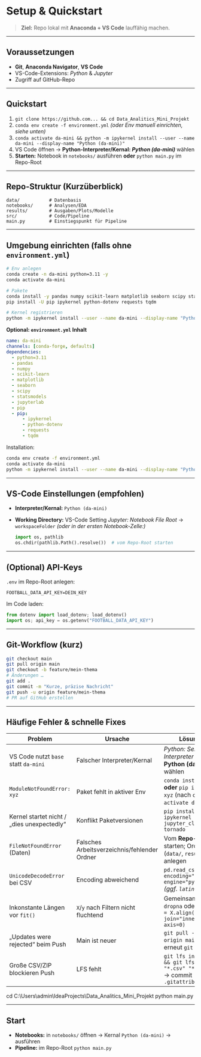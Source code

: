 # Setup & Quickstart

> **Ziel:** Repo lokal mit **Anaconda + VS Code** lauffähig machen.

---

## Voraussetzungen

* **Git**, **Anaconda Navigator**, **VS Code**
* VS-Code-Extensions: *Python* & *Jupyter*
* Zugriff auf GitHub-Repo

---

## Quickstart 

1. `git clone https://github.com... && cd Data_Analitics_Mini_Projekt`
2. `conda env create -f environment.yml` *(oder Env manuell einrichten, siehe unten)*
3. `conda activate da-mini && python -m ipykernel install --user --name da-mini --display-name "Python (da-mini)"`
4. VS Code öffnen → **Python-Interpreter/Kernal: *Python (da-mini)*** wählen
5. **Starten:** Notebook in `notebooks/` ausführen **oder** `python main.py` im Repo-Root

---

## Repo-Struktur (Kurzüberblick)

```
data/           # Datenbasis 
notebooks/      # Analysen/EDA
results/        # Ausgaben/Plots/Modelle
src/            # Code/Pipeline
main.py         # Einstiegspunkt für Pipeline
```

---

## Umgebung einrichten (falls **ohne** `environment.yml`)

```bash
# Env anlegen
conda create -n da-mini python=3.11 -y
conda activate da-mini

# Pakete
conda install -y pandas numpy scikit-learn matplotlib seaborn scipy statsmodels jupyterlab
pip install -U pip ipykernel python-dotenv requests tqdm

# Kernel registrieren
python -m ipykernel install --user --name da-mini --display-name "Python (da-mini)"
```

**Optional: `environment.yml` Inhalt**

```yaml
name: da-mini
channels: [conda-forge, defaults]
dependencies:
  - python=3.11
  - pandas
  - numpy
  - scikit-learn
  - matplotlib
  - seaborn
  - scipy
  - statsmodels
  - jupyterlab
  - pip
  - pip:
      - ipykernel
      - python-dotenv
      - requests
      - tqdm
```

Installation:

```bash
conda env create -f environment.yml
conda activate da-mini
python -m ipykernel install --user --name da-mini --display-name "Python (da-mini)"
```

---

## VS-Code Einstellungen (empfohlen)

* **Interpreter/Kernal:** `Python (da-mini)`
* **Working Directory:** VS-Code Setting *Jupyter: Notebook File Root* → `workspaceFolder`
  *(oder in der ersten Notebook-Zelle:)*

  ```python
  import os, pathlib
  os.chdir(pathlib.Path().resolve())  # vom Repo-Root starten
  ```

---

## (Optional) API-Keys

`.env` im Repo-Root anlegen:

```
FOOTBALL_DATA_API_KEY=DEIN_KEY
```

Im Code laden:

```python
from dotenv import load_dotenv; load_dotenv()
import os; api_key = os.getenv("FOOTBALL_DATA_API_KEY")
```

---

## Git-Workflow (kurz)

```bash
git checkout main
git pull origin main
git checkout -b feature/mein-thema
# Änderungen …
git add .
git commit -m "Kurze, präzise Nachricht"
git push -u origin feature/mein-thema
# PR auf GitHub erstellen
```

---

## Häufige Fehler & schnelle Fixes

| Problem                                    | Ursache                                      | Lösung                                                                         |
| ------------------------------------------ | -------------------------------------------- | ------------------------------------------------------------------------------ |
| VS Code nutzt `base` statt `da-mini`       | Falscher Interpreter/Kernal                  | *Python: Select Interpreter* → **Python (da-mini)** wählen                     |
| `ModuleNotFoundError: xyz`                 | Paket fehlt in aktiver Env                   | `conda install xyz` **oder** `pip install xyz` (nach `conda activate da-mini`) |
| Kernel startet nicht / „dies unexpectedly“ | Konflikt Paketversionen                      | `pip install -U ipykernel jupyter_client tornado`                              |
| `FileNotFoundError` (Daten)                | Falsches Arbeitsverzeichnis/fehlender Ordner | Vom **Repo-Root** starten; Ordner (`data/`, `results/`) anlegen                |
| `UnicodeDecodeError` bei CSV               | Encoding abweichend                          | `pd.read_csv(path, encoding="utf-8", engine="python")` *(ggf. `latin-1`)*      |
| Inkonstante Längen vor `fit()`             | `X`/`y` nach Filtern nicht fluchtend         | Gemeinsames `dropna` oder `X, y = X.align(y, join="inner", axis=0)`            |
| „Updates were rejected“ beim Push          | Main ist neuer                               | `git pull --rebase origin main` → erneut `git push`                            |
| Große CSV/ZIP blockieren Push              | LFS fehlt                                    | `git lfs install && git lfs track "*.csv" "*.zip"` → commit `.gitattributes`   |


cd C:\Users\admin\IdeaProjects\Data_Analitics_Mini_Projekt
python main.py


---

## Start

* **Notebooks:** in `notebooks/` öffnen → Kernal `Python (da-mini)` → ausführen
* **Pipeline:** im Repo-Root `python main.py`

